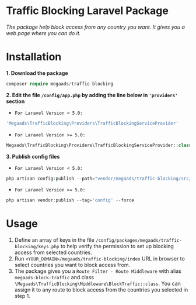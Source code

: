 # Traffic Blocking Laravel Package
*The package help block access from any country you want. It gives you a web page where you can do it.*
# Installation
**1. Download the package**
```php
composer require megaads/traffic-blocking
```
**2. Edit the file ```/config/app.php``` by adding the line below in ```'providers'``` section**

* ```For Laravel Version < 5.0:```
```php
'Megaads\TrafficBlocking\Providers\TrafficBlockingServiceProvider'
```
* ```For Laravel Version >= 5.0:```
```php
Megaads\TrafficBlocking\Providers\TrafficBlockingServiceProvider::class
```
**3. Publish config files**
* ```For Laravel Version < 5.0:```
```php
php artisan config:publish --path="vendor/megaads/traffic-blocking/src/config" megaads/traffic-blocking --force
```
* ```For Laravel Version >= 5.0:```
```php
php artisan vendor:publish --tag='config' --force
```
# Usage
1. Define an array of keys in the file ```/config/packages/megaads/traffic-blocking/keys.php``` to help verify the permission to set up blocking access from selected countries.
1. Run ```<YOUR_DOMAIN>/megaads/traffic-blocking/index``` URL in browser to select countries you want to block access from.
2. The package gives you a ```Route Filter - Route Middleware``` with alias ```megaads-block-traffic``` and class ```\Megaads\TrafficBlocking\Middleware\BlockTraffic::class```. You can assign it to any route to block access from the countries you selected in step 1.
